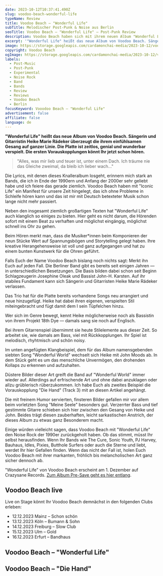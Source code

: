 ```yaml
---
date: 2023-10-12T10:37:41.490Z
slug: voodoo-beach-wonderful-life
typeName: Review
title: Voodoo Beach – "Wonderful Life"
subTitle: Melodischer Post-Punk & Noise aus Berlin
seoTitle: Voodoo Beach – "Wonderful Life" – Post-Punk Review
description: Voodoo Beach haben sich mit ihrem neuen Album "Wonderful Life" Sängerin und Gitarristin Heike Marie Rädeker (18th Dye) ins Boot gehört. Erfahrt jetzt, warum Ihr die Platte nicht verpassen solltet!
excerpt: '"Wonderful Life" heißt das neue Album von Voodoo Beach. Sängerin und Gitarristin Heike Marie Rädeker überzeugt die  ihrem einfühlsamen Gesang auf ganzer Linie. Die Platte ist zeitlos, genial und wunderbar verspielt. Die ersten Vorauskopplungen könnt Ihr jetzt schon hören.'
image: https://storage.googleapis.com/cardamonchai-media/2023-10-12/voodoo-beach-wonderful-life-jpg-imagine-d8d8d8_929292_1024_768/640.webp
copyright: Voodoo Beach
ogImage: https://storage.googleapis.com/cardamonchai-media/2023-10-12/voodoo-beach-wonderful-life-og-jpg-imagine-e80878_bb4885_1200_630/640.webp
labels:
  - Post-Music
  - Post-Punk
  - Experimental
  - Noise Rock
  - Band
  - Bands
  - Review
  - Reviews
  - Voodoo Beach
  - Berlin
focusKeyword: Vooodoo Beach – "Wonderful Life"
advertisement: false
affiliate: false
language: de
---
```


**"Wonderful Life" heißt das neue Album von Voodoo Beach. Sängerin und Gitarristin Heike Marie Rädeker überzeugt die ihrem einfühlsamen Gesang auf ganzer Linie. Die Platte ist zeitlos, genial und wunderbar verspielt. Die ersten Vorauskopplungen könnt Ihr jetzt schon hören.**

> "Alles, was mir lieb und teuer ist, unter einem Dach. Ich träume nie das Gleiche zweimal, da bleib ich lieber wach..."

Die Lyrics, mit denen dieses Knalleralbum losgeht, erinnern mich stark an Bands, die ich in Ende der 1990ern und Anfang der 2000er sehr geliebt habe und ich feiere das gerade ziemlich. Voodoo Beach haben mit "Iconic Life" ein Manifest für unsere Zeit hingelegt, das ich ohne Probleme in Schleife hören kann und das ist mir mit Deutsch betexteter Musik schon lange nicht mehr passiert.

Neben den insgesamt ziemlich großartigen Texten hat "Wonderful Life" auch klanglich so einiges zu bieten. Hier geht es nicht darum, die Hörenden sofort mit einem Beat zu verhaften und möglichst eingängig, möglichst schnell ins Ohr zu gehen.

Beim Hören merkt man, dass die Musiker\*innen beim Komponieren der neun Stücke Wert auf Spannungsbögen und Storytelling gelegt haben. Ihre kreative Herangehensweise ist voll und ganz aufgegangen und hat zu einem bunten Kunstwerk für die Ohren geführt.

Falls Euch der Name Voodoo Beach bislang noch nichts sagt: Merkt ihn Euch auf jeden Fall. Die Berliner Band gibt es bereits seit einigen Jahren — in unterschiedlichen Besetzungen. Die Basis bilden dabei schon seit Beginn Schlagzeugerin Josephine Oleak und Bassist John-H. Karsten. Auf ihr stabiles Fundament kann sich Sängerin und Gitarristen Heike Marie Rädeker verlassen.

Das Trio hat für die Platte bereits vorhandene Songs neu arrangiert und neue hinzugefügt. Heike hat dabei ihren eigenen, verspielten Stil miteingebracht und fügt damit dem I sein Tüpfelchen hinzu.

Wer sich im Genre bewegt, kennt Heike möglicherweise noch als Bassistin von ihrem Projekt 18th Dye — damals sang sie noch auf Englisch.

Bei ihrem Gitarrenspiel übernimmt sie heute Stilelemente aus dieser Zeit. So arbeitet sie, wie damals am Bass, viel mit Rückkopplungen. Ihr Spiel ist melodisch, rhyhtmisch und schön noisy.

Im unten angefügten Klangbeispiel, dem für das Album namensgebenden siebten Song "Wonderful World" wechselt sich Heike mit John Moods ab. In dem Stück geht es um das menschliche Unvermögen, den drohenden Kollaps zu erkennen und aufzuhalten.

Düstere Bilder dieser Art greift die Band auf "Wonderful World" immer wieder auf. Allerdings auf erfrischende Art und ohne dabei anzuklagen oder allzu grüblerisch rüberzukommen. Ich habe Euch als zweites Beispiel die Vorauskopplung "Die Hand" (Track 3) mit an diesen Artikel angehängt.

Die mit freinem Humor servierten, finsteren Bilder gefallen mir vor allem beim vorletzten Song "Meine Seele" besonders gut. Verzerrter Bass und tief gestimmte Gitarre schieben sich hier zwischen den Gesang von Heike und John. Beides trägt diesen zauberhaften, leicht sarkastischen Anstrich, der dieses Album zu etwas ganz Besonderem macht.

Einige würden vielleicht sagen, dass Voodoo Beach mit "Wonderful Life" den Noise Rock der 1990er zurückgeholt haben. Ob das stimmt, müsst Ihr selbst herausfinden. Wenn Ihr Bands wie The Cure, Sonic Youth, PJ Harvey, Bauhaus, Idles, Pixies, Butthole Surfers oder auch die Sterne und liebt, werdet Ihr hier Gefallen finden. Wenn das nicht der Fall ist, holen Euch Voodoo Beach mit ihrer markanten, fröhlich bis melancholischen Art ganz sicher dennoch ab.

"Wonderful Life" von Voodoo Beach erscheint am 1. Dezember auf Crazysane Records. [Zum Album Pre-Save geht es hier entlang](https://orcd.co/vb-wonderful-life-album).

## Voodoo Beach live

Live on Stage könnt Ihr Voodoo Beach demnächst in den folgenden Clubs erleben:

- 12.12.2023 Mainz – Schon schön
- 13.12.2023 Köln – Bumann & Sohn
- 14.12.2023 Freiburg – Slow Club
- 15.12.2023 Ulm – Gold
- 16.12.2023 Erfurt – Bandhaus

## Voodoo Beach – "Wonderful Life"

<YouTube id="tucWYQOT5LI" />

## Voodoo Beach – "Die Hand"

<YouTube id="inhIO4qoY_Q" />
